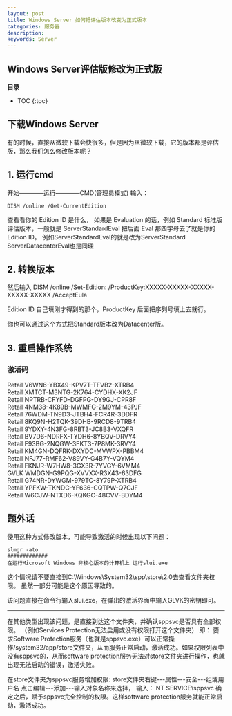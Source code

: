 ```yaml
---
layout: post
title: Windows Server 如何把评估版本改变为正式版本
categories: 服务器
description: 
keywords: Server
---
```


## Windows Server评估版修改为正式版

**目录**

* TOC
{:toc}

## 下载Windows Server
有的时候，直接从微软下载会快很多，但是因为从微软下载，它的版本都是评估版，那么我们怎么修改版本呢？

## 1. 运行cmd
开始————运行————CMD(管理员模式) 
输入：   
```
DISM /online /Get-CurrentEdition
```
查看看你的 Edition ID 是什么，
如果是 Evaluation 的话，例如 Standard 标准版评估版本，一般就是
ServerStandardEval 把后面 Eval 那四字母去了就是你的 Edition ID。
例如ServerStandardEval的就是改为ServerStandard
ServerDatacenterEval也是同理

## 2. 转换版本
然后输入
DISM /online /Set-Edition: /ProductKey:XXXXX-XXXXX-XXXXX-XXXXX-XXXXX /AcceptEula  
  
Edition ID 自己填刚才得到的那个，ProductKey 后面把序列号填上去就行。  

你也可以通过这个方式把Standard版本改为Datacenter版。

## 3. 重启操作系统
  


### 激活码
Retail V6WN6-YBX49-KPV7T-TFVB2-XTRB4  
Retail XMTCT-M3NTG-2K764-CYDHX-XK2JF  
Retail NPTRB-CFYFD-DGFPG-DY9GJ-CPR8F  
Retail 4NM38-4K89B-MWMFG-2M9YM-43PJF  
Retail 76WDM-TN9D3-JTBH4-FCR4R-3DDFR  
Retail	8KQ9N-H2TQK-39DHB-9RCD8-9TRB4  
Retail	9YDXY-4N3FG-8RBT3-JC8B3-VXQFR  
Retail	BV7D6-NDRFX-TYDH6-8YBQV-DRVY4  
Retail	F93BG-2NQGW-3FKT3-7P8MK-3RVY4  
Retail	KM4GN-DQFRK-DXYDC-MVWPX-PBBM4  
Retail	NFJ77-RMF62-V89VY-G4B7Y-VQYM4  
Retail	FKNJR-W7HW8-3GX3R-7YVGY-6VMM4  
GVLK	WMDGN-G9PQG-XVVXX-R3X43-63DFG  
Retail	G74NR-DYWGM-979TC-8Y79P-XTRB4  
Retail	YPFKW-TKNDC-YF636-CQTPW-Q7CJF  
Retail	W6CJW-NTXD6-KQKGC-48CVV-BDYM4  

## 题外话
使用这种方式修改版本，可能导致激活的时候出现以下问题：
```
slmgr -ato
#############
在运行Microsoft Windows 非核心版本的计算机上 运行slui.exe
```

这个情况请不要直接到C:\Windows\System32\spp\store\2.0去查看文件夹权限。
虽然一部分可能是这个原因导致的。

该问题直接在命令行输入slui.exe，在弹出的激活界面中输入GLVK的密钥即可。  

-------------
在其他类型出现该问题，是直接到达这个文件夹，并确认sppsvc是否具有全部权限。  （例如Services Protection无法启用或没有权限打开这个文件夹）
即：
要求Software Protection服务（也就是sppsvc.exe）可以正常操作/system32/app/store文件夹，从而服务正常启动，激活成功。如果权限列表中没有sppsvc的，从而software protection服务无法对store文件夹进行操作，也就出现无法启动的错误，激活失败。

在store文件夹为sppsvc服务增加权限:
store文件夹右键---属性---安全---组或用户名
点击编辑---添加---输入对象名称来选择， 输入： NT SERVICE\sppsvc
确定之后，赋予sppsvc完全控制的权限。这样software protection服务就能正常启动，激活成功。
